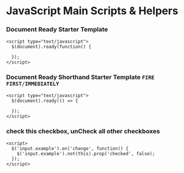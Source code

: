 # JavaScript Main Scripts & Helpers

### Document Ready Starter Template
```
<script type="text/javascript">
  $(document).ready(function() {
    
  });
</script>
```
### Document Ready Shorthand Starter Template `FIRE FIRST/IMMEDIATELY`
```
<script type="text/javascript">
  $(document).ready(() => {
    
  });
</script>
```
 
### check this checkbox, unCheck all other checkboxes
```
<script>
  $('input.example').on('change', function() {
    $('input.example').not(this).prop('checked', false);  
  });
</script>
```
 
